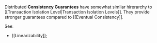Distributed **Consistency Guarantees** have somewhat similar hirerarchy to [[Transaction Isolation Level|Transaction Isolation Levels]]. They provide stronger guarantees compared to [[Eventual Consistency]].

See:
- [[Linearizability]];